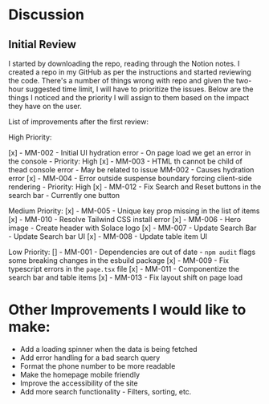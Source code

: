 # Discussion

## Initial Review

I started by downloading the repo, reading through the Notion notes. I created a repo in my GitHub as per the instructions and started reviewing the code. There's a number of things wrong with repo and given the two-hour suggested time limit, I will have to prioritize the issues. Below are the things I noticed and the priority I will assign to them based on the impact they have on the user.

List of improvements after the first review:

High Priority:

[x] - MM-002 - Initial UI hydration error - On page load we get an error in the console - Priority: High
[x] - MM-003 - HTML th cannot be child of thead console error - May be related to issue MM-002 - Causes hydration error
[x] - MM-004 - Error outside suspense boundary forcing client-side rendering - Priority: High
[x] - MM-012 - Fix Search and Reset buttons in the search bar - Currently one button

Medium Priority:
[x] - MM-005 - Unique key prop missing in the list of items
[x] - MM-010 - Resolve Tailwind CSS install error
[x] - MM-006 - Hero image - Create header with Solace logo
[x] - MM-007 - Update Search Bar - Update Search bar UI
[x] - MM-008 - Update table item UI

Low Priority:
[] - MM-001 - Dependencies are out of date - `npm audit` flags some breaking changes in the esbuild package
[x] - MM-009 - Fix typescript errors in the `page.tsx` file
[x] - MM-011 - Componentize the search bar and table items
[x] - MM-013 - Fix layout shift on page load

# Other Improvements I would like to make:

- Add a loading spinner when the data is being fetched
- Add error handling for a bad search query
- Format the phone number to be more readable
- Make the homepage mobile friendly
- Improve the accessibility of the site
- Add more search functionality - Filters, sorting, etc.

